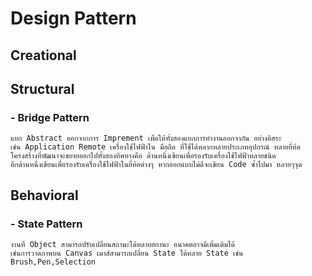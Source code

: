 ﻿# Design Pattern

## Creational

## Structural
### - Bridge Pattern
```
แยก Abstract ออกจากการ Imprement เพื่อให้ทั้งสองแยกการทำงานออกจากัน อย่างอิสระ
เช่น Application Remote เครื่องใช้ไฟฟ้าใน มือถือ ที่ใช้ได้หลากหลายประเภทอุปกรณ์ หลายยี่ห้อ
โครงสร้างที่พัฒนาจะขยายออกไปทั้งสองทิศทางคือ ด้านหนึ่งเขียนเพื่อรองรับเครื่องใช้ไฟฟ้าหลายชนิด
อีกด้านหนึ่งเขียนเพื่อรองรับเครื่องใช้ไฟฟ้าในยี่ห้อต่างๆ หากออกแบบไม่ดีจะเขียน Code ซ้ำไปมา หลายๆจุด
```

## Behavioral
### - State Pattern
```
งานที่ Object สามารถปรับเปลี่ยนสถานะได้หลายสถานะ อนาคตอาจมีเพิ่มเติมได้ 
เช่นการวาดภาพบน Canvas เมาส์สามารถเปลี่ยน State ได้หลาย State เช่น Brush,Pen,Selection
```